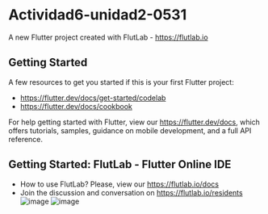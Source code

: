# Actividad6-unidad2-0531

A new Flutter project created with FlutLab - https://flutlab.io

## Getting Started

A few resources to get you started if this is your first Flutter project:

- https://flutter.dev/docs/get-started/codelab
- https://flutter.dev/docs/cookbook

For help getting started with Flutter, view our
https://flutter.dev/docs, which offers tutorials,
samples, guidance on mobile development, and a full API reference.

## Getting Started: FlutLab - Flutter Online IDE

- How to use FlutLab? Please, view our https://flutlab.io/docs
- Join the discussion and conversation on https://flutlab.io/residents
![image](https://github.com/MarcoRamirez2006/actividad6-Ull-0531/assets/143548475/7b15ab4c-8375-4c3c-b51e-9311413eac31)
![image](https://github.com/MarcoRamirez2006/actividad6-Ull-0531/assets/143548475/424213a1-dc51-422d-a220-10e4da8558fb)
